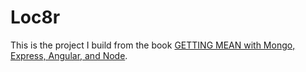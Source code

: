 # Loc8r

This is the project I build from the book <a target='_blank' href='https://www.manning.com/books/getting-mean-with-mongo-express-angular-and-node'>GETTING MEAN with Mongo, Express, Angular, and Node</a>.
